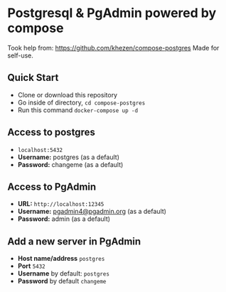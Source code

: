# Postgresql & PgAdmin powered by compose

Took help from: https://github.com/khezen/compose-postgres
Made for self-use.

## Quick Start

* Clone or download this repository
* Go inside of directory,  `cd compose-postgres`
* Run this command `docker-compose up -d`

## Access to postgres

* `localhost:5432`
* **Username:** postgres (as a default)
* **Password:** changeme (as a default)

## Access to PgAdmin

* **URL:** `http://localhost:12345`
* **Username:** pgadmin4@pgadmin.org (as a default)
* **Password:** admin (as a default)

## Add a new server in PgAdmin

* **Host name/address** `postgres`
* **Port** `5432`
* **Username** by default: `postgres`
* **Password** by default `changeme`
